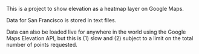 This is a project to show elevation as a heatmap layer on Google Maps.

Data for San Francisco is stored in text files.

Data can also be loaded live for anywhere in the world using the Google Maps Elevation API, but this is (1) slow and (2) subject to a limit on the total number of points requested.